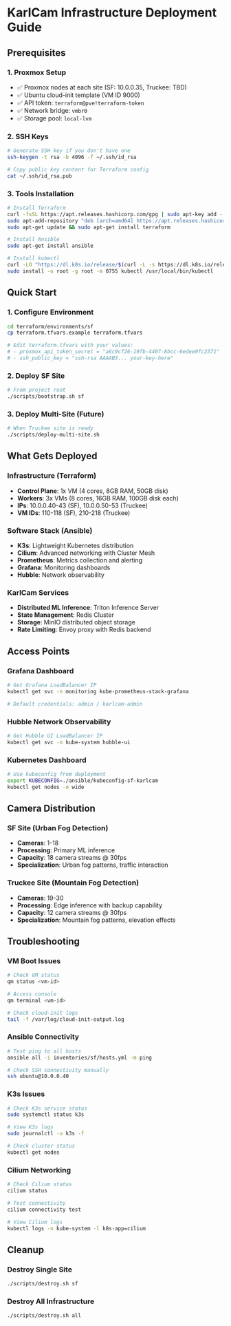 # KarlCam Infrastructure Deployment Guide

## Prerequisites

### 1. Proxmox Setup
- ✅ Proxmox nodes at each site (SF: 10.0.0.35, Truckee: TBD)
- ✅ Ubuntu cloud-init template (VM ID 9000)
- ✅ API token: `terraform@pve!terraform-token`
- ✅ Network bridge: `vmbr0`
- ✅ Storage pool: `local-lvm`

### 2. SSH Keys
```bash
# Generate SSH key if you don't have one
ssh-keygen -t rsa -b 4096 -f ~/.ssh/id_rsa

# Copy public key content for Terraform config
cat ~/.ssh/id_rsa.pub
```

### 3. Tools Installation
```bash
# Install Terraform
curl -fsSL https://apt.releases.hashicorp.com/gpg | sudo apt-key add -
sudo apt-add-repository "deb [arch=amd64] https://apt.releases.hashicorp.com $(lsb_release -cs) main"
sudo apt-get update && sudo apt-get install terraform

# Install Ansible
sudo apt-get install ansible

# Install kubectl
curl -LO "https://dl.k8s.io/release/$(curl -L -s https://dl.k8s.io/release/stable.txt)/bin/linux/amd64/kubectl"
sudo install -o root -g root -m 0755 kubectl /usr/local/bin/kubectl
```

## Quick Start

### 1. Configure Environment
```bash
cd terraform/environments/sf
cp terraform.tfvars.example terraform.tfvars

# Edit terraform.tfvars with your values:
# - proxmox_api_token_secret = "a6c9cf26-19fb-4407-8bcc-6edee0fc2371"
# - ssh_public_key = "ssh-rsa AAAAB3... your-key-here"
```

### 2. Deploy SF Site
```bash
# From project root
./scripts/bootstrap.sh sf
```

### 3. Deploy Multi-Site (Future)
```bash
# When Truckee site is ready
./scripts/deploy-multi-site.sh
```

## What Gets Deployed

### Infrastructure (Terraform)
- **Control Plane**: 1x VM (4 cores, 8GB RAM, 50GB disk)
- **Workers**: 3x VMs (8 cores, 16GB RAM, 100GB disk each)
- **IPs**: 10.0.0.40-43 (SF), 10.0.0.50-53 (Truckee)
- **VM IDs**: 110-118 (SF), 210-218 (Truckee)

### Software Stack (Ansible)
- **K3s**: Lightweight Kubernetes distribution
- **Cilium**: Advanced networking with Cluster Mesh
- **Prometheus**: Metrics collection and alerting
- **Grafana**: Monitoring dashboards
- **Hubble**: Network observability

### KarlCam Services
- **Distributed ML Inference**: Triton Inference Server
- **State Management**: Redis Cluster
- **Storage**: MinIO distributed object storage
- **Rate Limiting**: Envoy proxy with Redis backend

## Access Points

### Grafana Dashboard
```bash
# Get Grafana LoadBalancer IP
kubectl get svc -n monitoring kube-prometheus-stack-grafana

# Default credentials: admin / karlcam-admin
```

### Hubble Network Observability
```bash
# Get Hubble UI LoadBalancer IP
kubectl get svc -n kube-system hubble-ui
```

### Kubernetes Dashboard
```bash
# Use kubeconfig from deployment
export KUBECONFIG=./ansible/kubeconfig-sf-karlcam
kubectl get nodes -o wide
```

## Camera Distribution

### SF Site (Urban Fog Detection)
- **Cameras**: 1-18
- **Processing**: Primary ML inference
- **Capacity**: 18 camera streams @ 30fps
- **Specialization**: Urban fog patterns, traffic interaction

### Truckee Site (Mountain Fog Detection)  
- **Cameras**: 19-30
- **Processing**: Edge inference with backup capability
- **Capacity**: 12 camera streams @ 30fps
- **Specialization**: Mountain fog patterns, elevation effects

## Troubleshooting

### VM Boot Issues
```bash
# Check VM status
qm status <vm-id>

# Access console
qm terminal <vm-id>

# Check cloud-init logs
tail -f /var/log/cloud-init-output.log
```

### Ansible Connectivity
```bash
# Test ping to all hosts
ansible all -i inventories/sf/hosts.yml -m ping

# Check SSH connectivity manually
ssh ubuntu@10.0.0.40
```

### K3s Issues
```bash
# Check K3s service status
sudo systemctl status k3s

# View K3s logs
sudo journalctl -u k3s -f

# Check cluster status
kubectl get nodes
```

### Cilium Networking
```bash
# Check Cilium status
cilium status

# Test connectivity
cilium connectivity test

# View Cilium logs
kubectl logs -n kube-system -l k8s-app=cilium
```

## Cleanup

### Destroy Single Site
```bash
./scripts/destroy.sh sf
```

### Destroy All Infrastructure
```bash
./scripts/destroy.sh all
```